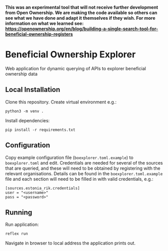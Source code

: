 __This was an experimental tool that will not receive further development from Open Ownership. We are making the code available so others can see what we have done and adapt it themselves if they wish. For more information on what we learned see:
https://openownership.org/en/blog/building-a-single-search-tool-for-beneficial-ownership-registers__

# Beneficial Ownership Explorer

Web application for dynamic querying of APIs to explorer beneficial ownership data

## Local Installation

Clone this repository. Create virtual environment e.g.:

```
python3 -m venv .
```

Install dependencies:

```
pip install -r requirements.txt
```

## Configuration

Copy example configuration file (`boexplorer.toml.example`) to `boexplorer.toml` and edit.
Credentials are needed for several of the sources that are queried, and these will need to
be obtained by registering with the relevant organisations. Details can be found in the 
`boexplorer.toml.example` file and each section will need to be filled in with valid credentials, 
e.g.:

```
[sources.estonia_rik.credentials]
user = "<username>"
pass = "<password>"
```

## Running

Run application:

```
reflex run
```

Navigate in browser to local address the application prints out.

